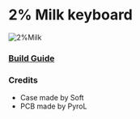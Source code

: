# 2% Milk keyboard
![2%Milk](https://i.imgur.com/Ud96uXn.png)
### [Build Guide](https://rionlion100.github.io/2milkbuild)
### Credits
- Case made by Soft
- PCB made by PyroL
